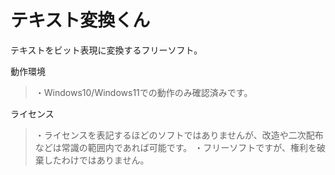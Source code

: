 # テキスト変換くん

テキストをビット表現に変換するフリーソフト。

動作環境

>・Windows10/Windows11での動作のみ確認済みです。

ライセンス

>・ライセンスを表記するほどのソフトではありませんが、改造や二次配布などは常識の範囲内であれば可能です。
>・フリーソフトですが、権利を破棄したわけではありません。
